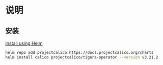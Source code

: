# 说明

## 安装

[Install using Helm](https://projectcalico.docs.tigera.io/getting-started/kubernetes/helm)

```bash
helm repo add projectcalico https://docs.projectcalico.org/charts
helm install calico projectcalico/tigera-operator --version v3.21.2
```
